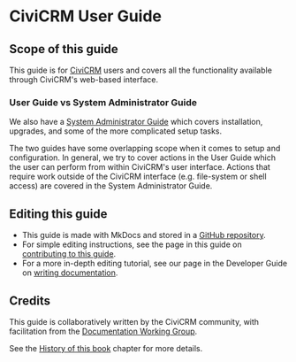 # CiviCRM User Guide

## Scope of this guide

This guide is for [CiviCRM](https://civicrm.org) users and covers all the functionality available through CiviCRM's web-based interface.

### User Guide vs System Administrator Guide

We also have a [System Administrator Guide](https://docs.civicrm.org/sysadmin/en/latest) which covers installation, upgrades, and some of the more complicated setup tasks.

The two guides have some overlapping scope when it comes to setup and configuration. In general, we try to cover actions in the User Guide which the user can perform from within CiviCRM's user interface. Actions that require work outside of the CiviCRM interface (e.g. file-system or shell access) are covered in the System Administrator Guide. 

## Editing this guide

* This guide is made with MkDocs and stored in a [GitHub repository](https://github.com/civicrm/civicrm-user-guide).
* For simple editing instructions, see the page in this guide on [contributing to this guide](/the-civicrm-community/contributing-to-this-manual.md).
* For a more in-depth editing tutorial, see our page in the Developer Guide on [writing documentation](https://docs.civicrm.org/dev/en/latest/documentation).

## Credits

This guide is collaboratively written by the CiviCRM community, with facilitation from the [Documentation Working Group](https://civicrm.org/working-groups/documentation).

See the [History of this book](/appendices/history-of-this-book.md) chapter for more details.
